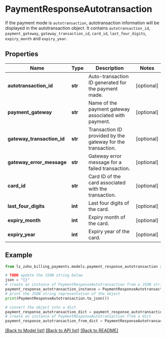 # PaymentResponseAutotransaction

If the payment mode is <code>autotransaction</code>, autotransaction information will be displayed in the autotransaction object. It contains <code>autotransaction_id</code>, <code>payment_gateway</code>, <code>gateway_transaction_id</code>, <code>card_id</code>, <code>last_four_digits</code>, <code>expiry_month</code> and <code>expiry_year</code>.

## Properties

Name | Type | Description | Notes
------------ | ------------- | ------------- | -------------
**autotransaction_id** | **str** | Auto-transaction ID generated for the payment made. | [optional] 
**payment_gateway** | **str** | Name of the payment gateway associated with payment. | [optional] 
**gateway_transaction_id** | **str** | Transaction ID provided by the gateway for the transaction. | [optional] 
**gateway_error_message** | **str** | Gateway error message for a failed transaction. | [optional] 
**card_id** | **str** | Card ID of the card associated with the transaction. | [optional] 
**last_four_digits** | **int** | Last four digits of the card. | [optional] 
**expiry_month** | **int** | Expiry month of the card. | [optional] 
**expiry_year** | **int** | Expiry year of the card. | [optional] 

## Example

```python
from ls_zoho_billing_payments.models.payment_response_autotransaction import PaymentResponseAutotransaction

# TODO update the JSON string below
json = "{}"
# create an instance of PaymentResponseAutotransaction from a JSON string
payment_response_autotransaction_instance = PaymentResponseAutotransaction.from_json(json)
# print the JSON string representation of the object
print(PaymentResponseAutotransaction.to_json())

# convert the object into a dict
payment_response_autotransaction_dict = payment_response_autotransaction_instance.to_dict()
# create an instance of PaymentResponseAutotransaction from a dict
payment_response_autotransaction_from_dict = PaymentResponseAutotransaction.from_dict(payment_response_autotransaction_dict)
```
[[Back to Model list]](../README.md#documentation-for-models) [[Back to API list]](../README.md#documentation-for-api-endpoints) [[Back to README]](../README.md)


